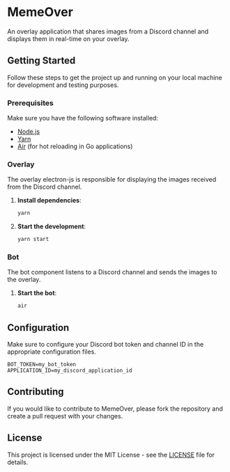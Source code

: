 # MemeOver

An overlay application that shares images from a Discord channel and displays them in real-time on your overlay.

## Getting Started

Follow these steps to get the project up and running on your local machine for development and testing purposes.

### Prerequisites

Make sure you have the following software installed:

- [Node.js](https://nodejs.org/)
- [Yarn](https://yarnpkg.com/)
- [Air](https://github.com/cosmtrek/air) (for hot reloading in Go applications)

### Overlay

The overlay electron-js is responsible for displaying the images received from the Discord channel.

1. **Install dependencies**:

    ```bash
    yarn
    ```

2. **Start the development**:

    ```bash
    yarn start
    ```

### Bot

The bot component listens to a Discord channel and sends the images to the overlay.

1. **Start the bot**:

    ```bash
    air
    ```

## Configuration

Make sure to configure your Discord bot token and channel ID in the appropriate configuration files.

```env
BOT_TOKEN=my_bot_token
APPLICATION_ID=my_discord_application_id
```

## Contributing

If you would like to contribute to MemeOver, please fork the repository and create a pull request with your changes.

## License

This project is licensed under the MIT License - see the [LICENSE](LICENSE) file for details.
